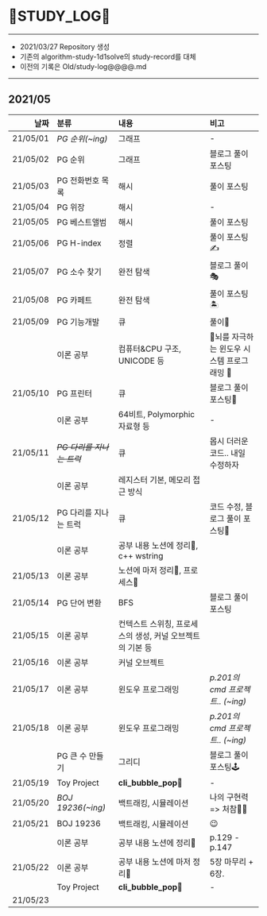 # 📜STUDY_LOG📜
---
- 2021/03/27 Repository 생성
- 기존의 algorithm-study-1d1solve의 study-record를 대체
- 이전의 기록은 Old/study-log@@@@.md
---

## 2021/05

<div markdown="1">

|날짜|분류|내용|비고|
|----:|:----|:----|:----|
|21/05/01|*PG 순위(~ing)*| 그래프 | - |
|21/05/02|PG 순위| 그래프 | 블로그 풀이 포스팅 |
|21/05/03|PG 전화번호 목록| 해시 | 풀이 포스팅 |
|21/05/04|PG 위장| 해시 | - |
|21/05/05|PG 베스트앨범|해시| 풀이 포스팅 |
|21/05/06|PG H-index|정렬| 풀이 포스팅✍ |
|21/05/07|PG 소수 찾기|완전 탐색| 블로그 풀이🎭 |
|21/05/08|PG 카페트|완전 탐색| 풀이 포스팅🏝 |
|21/05/09|PG 기능개발| 큐 | 풀이🧵 |
||이론 공부|컴퓨터&CPU 구조, UNICODE 등| 📖뇌를 자극하는 윈도우 시스템 프로그래밍 📖 |
|21/05/10|PG 프린터| 큐 | 블로그 풀이 포스팅🎨 |
||이론 공부|64비트, Polymorphic 자료형 등|-|
|21/05/11|~~*PG 다리를 지나는 트럭*~~|큐| 몹시 더러운 코드.. 내일 수정하자 |
||이론 공부|레지스터 기본, 메모리 접근 방식||
|21/05/12|PG 다리를 지나는 트럭|큐|코드 수정, 블로그 풀이 포스팅🔨|
||이론 공부|공부 내용 노션에 정리🔳, c++ wstring ||
|21/05/13|이론 공부|노션에 마저 정리🔨, 프로세스🥽| |
|21/05/14|PG 단어 변환|BFS|블로그 풀이 포스팅|
|21/05/15|이론 공부|컨텍스트 스위칭, 프로세스의 생성, 커널 오브젝트의 기본 등 ||
|21/05/16|이론 공부|커널 오브젝트||
|21/05/17|이론 공부|윈도우 프로그래밍| *p.201의 cmd 프로젝트.. (~ing)* |
|21/05/18|이론 공부|윈도우 프로그래밍| *p.201의 cmd 프로젝트.. (~ing)* |
||PG 큰 수 만들기| 그리디 | 블로그 풀이 포스팅🕹 |
|21/05/19|Toy Project|**cli_bubble_pop🎈** | - |
|21/05/20|*BOJ 19236(~ing)*|백트래킹, 시뮬레이션| 나의 구현력 => 처참🤦‍♂️ |
|21/05/21|BOJ 19236|백트래킹, 시뮬레이션| 😉 |
||이론 공부|공부 내용 노션에 정리🧐|p.129 - p.147|
|21/05/22|이론 공부|공부 내용 노션에 마저 정리🍖|5장 마무리 + 6장. |
||Toy Project|**cli_bubble_pop🎈** | - |
|21/05/23||||
</div>
